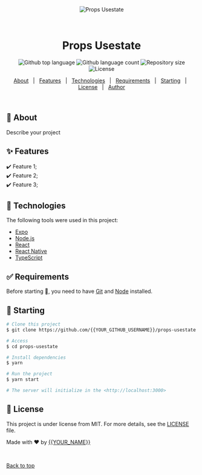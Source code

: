 <div align="center" id="top"> 
  <img src="./.github/app.gif" alt="Props Usestate" />

  &#xa0;

  <!-- <a href="https://propsusestate.netlify.app">Demo</a> -->
</div>

<h1 align="center">Props Usestate</h1>

<p align="center">
  <img alt="Github top language" src="https://img.shields.io/github/languages/top/{{YOUR_GITHUB_USERNAME}}/props-usestate?color=56BEB8">

  <img alt="Github language count" src="https://img.shields.io/github/languages/count/{{YOUR_GITHUB_USERNAME}}/props-usestate?color=56BEB8">

  <img alt="Repository size" src="https://img.shields.io/github/repo-size/{{YOUR_GITHUB_USERNAME}}/props-usestate?color=56BEB8">

  <img alt="License" src="https://img.shields.io/github/license/{{YOUR_GITHUB_USERNAME}}/props-usestate?color=56BEB8">

  <!-- <img alt="Github issues" src="https://img.shields.io/github/issues/{{YOUR_GITHUB_USERNAME}}/props-usestate?color=56BEB8" /> -->

  <!-- <img alt="Github forks" src="https://img.shields.io/github/forks/{{YOUR_GITHUB_USERNAME}}/props-usestate?color=56BEB8" /> -->

  <!-- <img alt="Github stars" src="https://img.shields.io/github/stars/{{YOUR_GITHUB_USERNAME}}/props-usestate?color=56BEB8" /> -->
</p>

<!-- Status -->

<!-- <h4 align="center"> 
	🚧  Props Usestate 🚀 Under construction...  🚧
</h4> 

<hr> -->

<p align="center">
  <a href="#dart-about">About</a> &#xa0; | &#xa0; 
  <a href="#sparkles-features">Features</a> &#xa0; | &#xa0;
  <a href="#rocket-technologies">Technologies</a> &#xa0; | &#xa0;
  <a href="#white_check_mark-requirements">Requirements</a> &#xa0; | &#xa0;
  <a href="#checkered_flag-starting">Starting</a> &#xa0; | &#xa0;
  <a href="#memo-license">License</a> &#xa0; | &#xa0;
  <a href="https://github.com/{{YOUR_GITHUB_USERNAME}}" target="_blank">Author</a>
</p>

<br>

## :dart: About ##

Describe your project

## :sparkles: Features ##

:heavy_check_mark: Feature 1;\
:heavy_check_mark: Feature 2;\
:heavy_check_mark: Feature 3;

## :rocket: Technologies ##

The following tools were used in this project:

- [Expo](https://expo.io/)
- [Node.js](https://nodejs.org/en/)
- [React](https://pt-br.reactjs.org/)
- [React Native](https://reactnative.dev/)
- [TypeScript](https://www.typescriptlang.org/)

## :white_check_mark: Requirements ##

Before starting :checkered_flag:, you need to have [Git](https://git-scm.com) and [Node](https://nodejs.org/en/) installed.

## :checkered_flag: Starting ##

```bash
# Clone this project
$ git clone https://github.com/{{YOUR_GITHUB_USERNAME}}/props-usestate

# Access
$ cd props-usestate

# Install dependencies
$ yarn

# Run the project
$ yarn start

# The server will initialize in the <http://localhost:3000>
```

## :memo: License ##

This project is under license from MIT. For more details, see the [LICENSE](LICENSE.md) file.


Made with :heart: by <a href="https://github.com/{{YOUR_GITHUB_USERNAME}}" target="_blank">{{YOUR_NAME}}</a>

&#xa0;

<a href="#top">Back to top</a>
